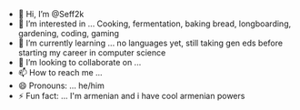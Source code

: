 - 👋 Hi, I’m @Seff2k
- 👀 I’m interested in ... Cooking, fermentation, baking bread, longboarding, gardening, coding, gaming
- 🌱 I’m currently learning ... no languages yet, still taking gen eds before starting my career in computer science
- 💞️ I’m looking to collaborate on ...
- 📫 How to reach me ...
- 😄 Pronouns: ... he/him
- ⚡ Fun fact: ... I'm armenian and i have cool armenian powers

<!---
Seff2k/Seff2k is a ✨ special ✨ repository because its `README.md` (this file) appears on your GitHub profile.
You can click the Preview link to take a look at your changes.
--->
